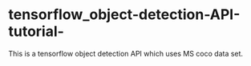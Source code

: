 # tensorflow_object-detection-API-tutorial-
This is a  tensorflow object detection API which uses MS coco data set. 
